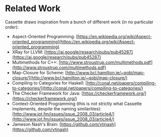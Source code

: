 # Related Work

Cassette draws inspiration from a bunch of different work (in no particular order):

- Aspect-Oriented Programming: [https://en.wikipedia.org/wiki/Aspect-oriented_programming](https://en.wikipedia.org/wiki/Aspect-oriented_programming)
- XRay for LLVM: [https://ai.google/research/pubs/pub45287](https://ai.google/research/pubs/pub45287)
- Multimethods for C++: [http://www.stroustrup.com/multimethods.pdf](http://www.stroustrup.com/multimethods.pdf)
- Map-Closure for Scheme: [http://www.bcl.hamilton.ie/~qobi/map-closure/](http://www.bcl.hamilton.ie/~qobi/map-closure/)
- Compiling to Categories for Haskell: [http://conal.net/papers/compiling-to-categories/](http://conal.net/papers/compiling-to-categories/)
- The Checker Framework for Java: [https://checkerframework.org/](https://checkerframework.org/)
- Context-Oriented Programming (this is not strictly what Cassette implements, despite the naming similarities): [http://www.jot.fm/issues/issue_2008_03/article4/](http://www.jot.fm/issues/issue_2008_03/article4/)
- Jameson Nash's Brain: [https://github.com/vtjnash](https://github.com/vtjnash)
